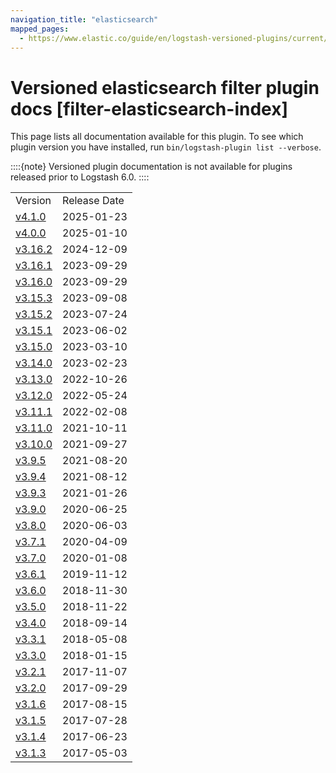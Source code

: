 ```yaml
---
navigation_title: "elasticsearch"
mapped_pages:
  - https://www.elastic.co/guide/en/logstash-versioned-plugins/current/filter-elasticsearch-index.html
---
```


# Versioned elasticsearch filter plugin docs [filter-elasticsearch-index]


This page lists all documentation available for this plugin.  To see which plugin version you have installed, run `bin/logstash-plugin list --verbose`.

::::{note}
Versioned plugin documentation is not available for plugins released prior to Logstash 6.0.
::::


|     |     |
| --- | --- |
| Version | Release Date |
| [v4.1.0](v4-1-0-plugins-filters-elasticsearch.md) | 2025-01-23 |
| [v4.0.0](v4-0-0-plugins-filters-elasticsearch.md) | 2025-01-10 |
| [v3.16.2](v3-16-2-plugins-filters-elasticsearch.md) | 2024-12-09 |
| [v3.16.1](v3-16-1-plugins-filters-elasticsearch.md) | 2023-09-29 |
| [v3.16.0](v3-16-0-plugins-filters-elasticsearch.md) | 2023-09-29 |
| [v3.15.3](v3-15-3-plugins-filters-elasticsearch.md) | 2023-09-08 |
| [v3.15.2](v3-15-2-plugins-filters-elasticsearch.md) | 2023-07-24 |
| [v3.15.1](v3-15-1-plugins-filters-elasticsearch.md) | 2023-06-02 |
| [v3.15.0](v3-15-0-plugins-filters-elasticsearch.md) | 2023-03-10 |
| [v3.14.0](v3-14-0-plugins-filters-elasticsearch.md) | 2023-02-23 |
| [v3.13.0](v3-13-0-plugins-filters-elasticsearch.md) | 2022-10-26 |
| [v3.12.0](v3-12-0-plugins-filters-elasticsearch.md) | 2022-05-24 |
| [v3.11.1](v3-11-1-plugins-filters-elasticsearch.md) | 2022-02-08 |
| [v3.11.0](v3-11-0-plugins-filters-elasticsearch.md) | 2021-10-11 |
| [v3.10.0](v3-10-0-plugins-filters-elasticsearch.md) | 2021-09-27 |
| [v3.9.5](v3-9-5-plugins-filters-elasticsearch.md) | 2021-08-20 |
| [v3.9.4](v3-9-4-plugins-filters-elasticsearch.md) | 2021-08-12 |
| [v3.9.3](v3-9-3-plugins-filters-elasticsearch.md) | 2021-01-26 |
| [v3.9.0](v3-9-0-plugins-filters-elasticsearch.md) | 2020-06-25 |
| [v3.8.0](v3-8-0-plugins-filters-elasticsearch.md) | 2020-06-03 |
| [v3.7.1](v3-7-1-plugins-filters-elasticsearch.md) | 2020-04-09 |
| [v3.7.0](v3-7-0-plugins-filters-elasticsearch.md) | 2020-01-08 |
| [v3.6.1](v3-6-1-plugins-filters-elasticsearch.md) | 2019-11-12 |
| [v3.6.0](v3-6-0-plugins-filters-elasticsearch.md) | 2018-11-30 |
| [v3.5.0](v3-5-0-plugins-filters-elasticsearch.md) | 2018-11-22 |
| [v3.4.0](v3-4-0-plugins-filters-elasticsearch.md) | 2018-09-14 |
| [v3.3.1](v3-3-1-plugins-filters-elasticsearch.md) | 2018-05-08 |
| [v3.3.0](v3-3-0-plugins-filters-elasticsearch.md) | 2018-01-15 |
| [v3.2.1](v3-2-1-plugins-filters-elasticsearch.md) | 2017-11-07 |
| [v3.2.0](v3-2-0-plugins-filters-elasticsearch.md) | 2017-09-29 |
| [v3.1.6](v3-1-6-plugins-filters-elasticsearch.md) | 2017-08-15 |
| [v3.1.5](v3-1-5-plugins-filters-elasticsearch.md) | 2017-07-28 |
| [v3.1.4](v3-1-4-plugins-filters-elasticsearch.md) | 2017-06-23 |
| [v3.1.3](v3-1-3-plugins-filters-elasticsearch.md) | 2017-05-03 |



































